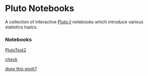 # Pluto Notebooks

A collection of interactive [Pluto.jl](https://github.com/fonsp/Pluto.jl) notebooks which introduce various statistics topics.

### Notebooks

[PlutoTest2](https://mybinder.org/v2/gh/tim-au/pluto_test1/main?urlpath=pluto/open?path=https://raw.githubusercontent.com/tim-au/pluto_test1/main/notebooks/pluto_test2.jl)

[check](https://mybinder.org/v2/gh/tim-au/pluto_test1/main?urlpath=pluto/open?path=/home/jovyan/notebooks/beta.jl)

[does this work?](https://mybinder.org/v2/gh/tim-au/pluto_test1/main?urlpath=pluto/open?path=/notebooks/pluto_test2.jl)
